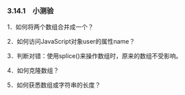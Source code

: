 ### 3.14.1　小测验

1．如何将两个数组合并成一个？

2．如何访问JavaScript对象user的属性name？

3．判断对错：使用splice()来操作数组时，原来的数组不受影响。

4．如何克隆数组？

5．如何获悉数组或字符串的长度？

